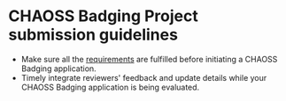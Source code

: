 # CHAOSS Badging Project submission guidelines

- Make sure all the [requirements](./requirements.md) are fulfilled before initiating a CHAOSS Badging application.
- Timely integrate reviewers' feedback and update details while your CHAOSS Badging application is being evaluated.
